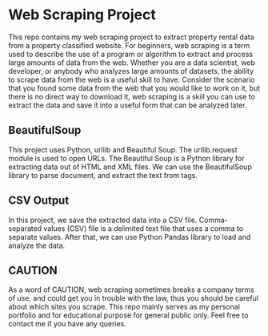 # Web Scraping Project
This repo contains my web scraping project to extract property rental data from a property classified website. For beginners, web scraping is a term used to describe the use of a program or algorithm to extract and process large amounts of data from the web. Whether you are a data scientist, web developer, or anybody who analyzes large amounts of datasets, the ability to scrape data from the web is a useful skill to have. Consider the scenario that you found some data from the web that you would like to work on it, but there is no direct way to download it, web scraping is a skill you can use to extract the data and save it into a useful form that can be analyzed later.

## BeautifulSoup
This project uses Python, urllib and Beautiful Soup. The urllib.request module is used to open URLs. The Beautiful Soup is a Python library for extracting data out of HTML and XML files. We can use the BeautifulSoup library to parse document, and extract the text from tags.

## CSV Output
In this project, we save the extracted data into a CSV file. Comma-separated values (CSV) file is a delimited text file that uses a comma to separate values. After that, we can use Python Pandas library to load and analyze the data.

## CAUTION
As a word of CAUTION, web scraping sometimes breaks a company terms of use, and could get you in trouble with the law, thus you should be careful about which sites you scrape. This repo mainly serves as my personal portfolio and for educational purpose for general public only. Feel free to contact me if you have any queries.
